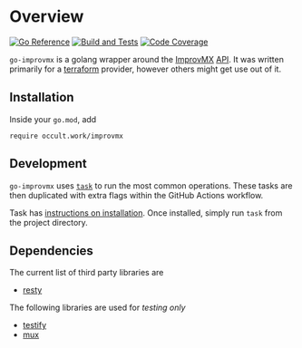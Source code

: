 # Overview

[![Go Reference][badge-svg]][badge-link]
[![Build and Tests][build-svg]][build-link]
[![Code Coverage][codecov-svg]][codecov-link]

`go-improvmx` is a golang wrapper around the [ImprovMX][1] [API][2]. It was
written primarily for a [terraform][3] provider, however others might get use
out of it.

## Installation

Inside your `go.mod`, add

```
require occult.work/improvmx
```

## Development

`go-improvmx` uses [`task`][4] to run the most common operations. These tasks
are then duplicated with extra flags within the GitHub Actions workflow.

Task has [instructions on installation](https://taskfile.dev/#/installation).
Once installed, simply run `task` from the project directory.

## Dependencies

The current list of third party libraries are

 - [resty](https://github.com/go-resty/resty)

The following libraries are used for *testing only*

 - [testify](https://github.com/stretchr/testify)
 - [mux](https://github.com/gorilla/mux)

[1]: https://improvmx.com/
[2]: https://improvmx.com/api/
[3]: https://www.terraform.io/
[4]: https://github.com/go-task/task

[codecov-svg]: https://codecov.io/gh/slurps-mad-rips/go-improvmx/branch/main/graph/badge.svg?token=4ngB0iw6qf
[build-svg]: https://github.com/slurps-mad-rips/go-improvmx/actions/workflows/build.yml/badge.svg
[badge-svg]: https://pkg.go.dev/badge/occult.work/improvmx.svg

[codecov-link]: https://codecov.io/gh/slurps-mad-rips/go-improvmx
[build-link]: https://github.com/slurps-mad-rips/go-improvmx/actions/workflows/build.yml
[badge-link]: https://pkg.go.dev/occult.work/improvmx
